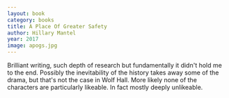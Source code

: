 ```yaml
---
layout: book
category: books
title: A Place Of Greater Safety
author: Hillary Mantel
year: 2017
image: apogs.jpg
---
```

Brilliant writing, such depth of research but fundamentally it didn't hold me to the end.  Possibly the inevitability of the history takes away some of the drama, but that's not the case in Wolf Hall.  More likely none of the characters are particularly likeable.  In fact mostly deeply unlikeable.
